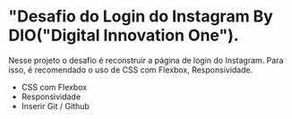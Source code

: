 # "Desafio do Login do Instagram By DIO("Digital Innovation One").


Nesse projeto o desafio é reconstruir a página de login do Instagram. Para isso, é recomendado o uso de CSS com Flexbox, Responsividade. 

* CSS com Flexbox 
* Responsividade
* Inserir Git / Github






